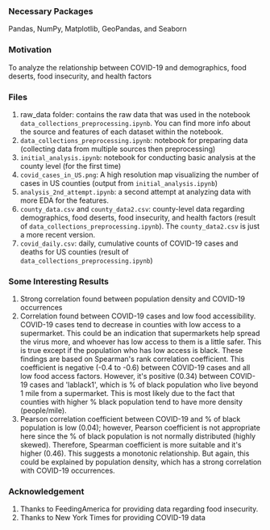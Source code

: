 ### Necessary Packages
Pandas, NumPy, Matplotlib, GeoPandas, and Seaborn

### Motivation
To analyze the relationship between COVID-19 and demographics, food deserts, food insecurity, and health factors


### Files
1. raw_data folder: contains the raw data that was used in the notebook `data_collections_preprocessing.ipynb`. You can find more info about the source and features of each dataset within the notebook.
2. `data_collections_preprocessing.ipynb`: notebook for preparing data (collecting data from multiple sources then preprocessing)
3. `initial_analysis.ipynb`: notebook for conducting basic analysis at the county level (for the first time)
4. `covid_cases_in_US.png`: A high resolution map visualizing the number of cases in US counties (output from `initial_analysis.ipynb`)
5. `analysis_2nd_attempt.ipynb`: a second attempt at analyzing data with more EDA for the features.
6. `county_data.csv` and `county_data2.csv`: county-level data regarding demographics, food deserts, food insecurity, and health factors (result of `data_collections_preprocessing.ipynb`). The `county_data2.csv` is just a more recent version.
7. `covid_daily.csv`: daily, cumulative counts of COVID-19 cases and deaths for US counties (result of `data_collections_preprocessing.ipynb`)

### Some Interesting Results
1. Strong correlation found between population density and COVID-19 occurrences
2. Correlation found between COVID-19 cases and low food accessibility. COVID-19 cases tend to decrease in counties with low access to a supermarket. This could be an indication that supermarkets help spread the virus more, and whoever has low access to them is a little safer. This is true except if the population who has low access is black. These findings are based on  Spearman's rank correlation coefficient. This coefficient is negative (-0.4 to -0.6) between COVID-19 cases and all low food access factors. However, it's positive (0.34) between COVID-19 cases and 'lablack1', which is % of black population who live beyond 1 mile from a supermarket. This is most likely due to the fact that counties with higher % black population tend to have more density (people/mile). 
3. Pearson correlation coefficient between COVID-19 and % of black population is low (0.04); however, Pearson coefficient is not appropriate here since the % of black population is not normally distributed (highly skewed). Therefore, Spearman coefficient is more suitable and it's higher (0.46). This suggests a monotonic relationship. But again, this could be explained by population density, which has a strong correlation with COVID-19 occurrences.

### Acknowledgement
1. Thanks to FeedingAmerica for providing data regarding food insecurity.
2. Thanks to New York Times for providing COVID-19 data
